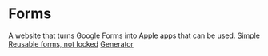 # Forms
A website that turns Google Forms into Apple apps that can be used. 
[Simple Reusable forms, not locked](https://megacode111real.github.io/iOS-Form-app/)
[Generator](https://megacode111real.github.io/iOS-Form-app/generate.html)
